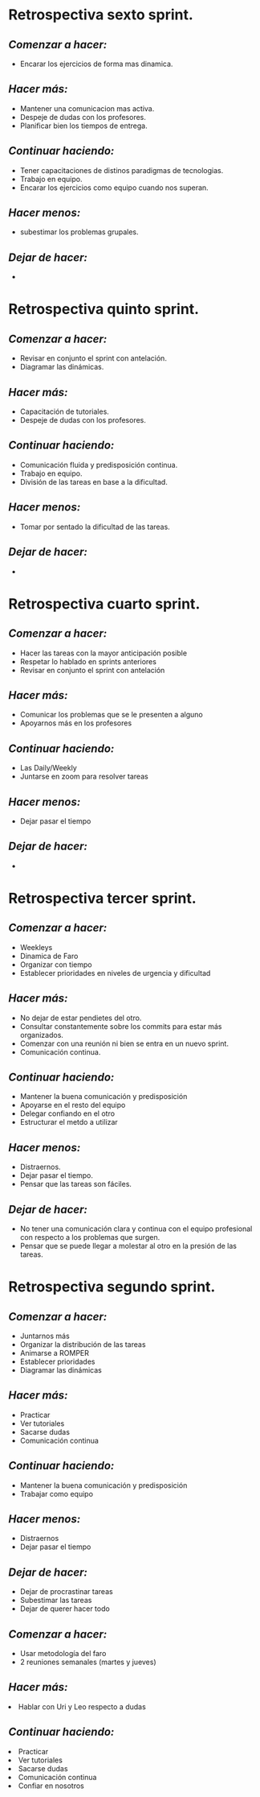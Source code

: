 # Retrospectiva sexto sprint. 

## *Comenzar a hacer:*

<ul>   
  <li>Encarar los ejercicios de forma mas dinamica.</li>
</ul>

## *Hacer más:*

<ul>
  <li>Mantener una comunicacion mas activa.</li>
  <li>Despeje de dudas con los profesores.</li>
  <li>Planificar bien los tiempos de entrega.</li>
</ul>

## *Continuar haciendo:*

<ul>
  <li>Tener capacitaciones de distinos paradigmas de tecnologias.</li>
  <li>Trabajo en equipo.</li>
  <li>Encarar los ejercicios como equipo cuando nos superan.</li>
</ul>

## *Hacer menos:*

<ul>
  <li>subestimar los problemas grupales.</li>
</ul>


## *Dejar de hacer:*

<ul>   
  <li></li>
</ul>

# Retrospectiva quinto sprint. 

## *Comenzar a hacer:*

<ul>   
  <li>Revisar en conjunto el sprint con antelación.</li>
  <li>Diagramar las dinámicas.</li>
</ul>

## *Hacer más:*

<ul>
  <li>Capacitación de tutoriales.</li>
  <li>Despeje de dudas con los profesores.</li>
</ul>

## *Continuar haciendo:*

<ul>
  <li>Comunicación fluida y predisposición continua.</li>
  <li>Trabajo en equipo.</li>
  <li>División de las tareas en base a la dificultad.</li>
</ul>

## *Hacer menos:*

<ul>
  <li>Tomar por sentado la dificultad de las tareas.</li>
</ul>


## *Dejar de hacer:*

<ul>   
  <li></li>
</ul>

# Retrospectiva cuarto sprint.

## *Comenzar a hacer:*

<ul>   
  <li>Hacer las tareas con la mayor anticipación posible</li>
  <li>Respetar lo hablado en sprints anteriores</li>
  <li>Revisar en conjunto el sprint con antelación</li>
</ul>

## *Hacer más:*

<ul>   
  <li>Comunicar los problemas que se le presenten a alguno</li>
  <li>Apoyarnos más en los profesores</li>
</ul>

## *Continuar haciendo:*

<ul>   
  <li>Las Daily/Weekly</li>
  <li>Juntarse en zoom para resolver tareas</li>
</ul>

## *Hacer menos:*

<ul>   
  <li>Dejar pasar el tiempo</li>
</ul>

## *Dejar de hacer:*

<ul>   
  <li></li>
</ul>


# Retrospectiva tercer sprint.

## *Comenzar a hacer:*

<ul>   
  <li>Weekleys</li>
  <li>Dinamica de Faro</li>
  <li>Organizar con tiempo</li>
  <li>Establecer prioridades en niveles de urgencia y dificultad</li>
</ul>

## *Hacer más:*

<ul>
  <li>No dejar de estar pendietes del otro.</li>
  <li>Consultar constantemente sobre los commits para estar más organizados.</li>
  <li>Comenzar con una reunión ni bien se entra en un nuevo sprint.</li>
  <li>Comunicación continua.</li>
</ul>

## *Continuar haciendo:*

<ul>
  <li>Mantener la buena comunicación y predisposición</li>
  <li>Apoyarse en el resto del equipo</li>
  <li>Delegar confiando en el otro</li>
  <li>Estructurar el metdo a utilizar</li>
</ul>

## *Hacer menos:*

<ul>
  <li>Distraernos.</li>
  <li>Dejar pasar el tiempo.</li>
  <li>Pensar que las tareas son fáciles.</li>
</ul>

## *Dejar de hacer:*

<ul>
  <li>No tener una comunicación clara y continua con el equipo profesional con respecto a los problemas que surgen.</li>
  <li>Pensar que se puede llegar a molestar al otro en la presión de las tareas.</li>
</ul>


# Retrospectiva segundo sprint. 

## *Comenzar a hacer:*

<ul>   
  <li>Juntarnos más</li>
  <li>Organizar la distribución de las tareas</li>
  <li>Animarse a ROMPER</li>
  <li>Establecer prioridades</li>
  <li>Diagramar las dinámicas</li>
</ul>

## *Hacer más:*

<ul>
  <li>Practicar</li>
  <li>Ver tutoriales</li>
  <li>Sacarse dudas</li>
  <li>Comunicación continua</li>
</ul>

## *Continuar haciendo:*

<ul>
  <li>Mantener la buena comunicación y predisposición</li>
  <li>Trabajar como equipo</li>
</ul>

## *Hacer menos:*

<ul>
  <li>Distraernos</li>
  <li>Dejar pasar el tiempo</li>
</ul>

## *Dejar de hacer:*

<ul>
  <li>Dejar de procrastinar tareas</li>
  <li>Subestimar las tareas</li>
  <li>Dejar de querer hacer todo</li>
</ul>

## *Comenzar a hacer:*

<ul>   
  <li>Usar metodología del faro</li>
  <li>2 reuniones semanales (martes y jueves)</li>
</ul>

## *Hacer más:*

<li>Hablar con Uri y Leo respecto a dudas</li>

## *Continuar haciendo:*

  <li>Practicar</li>
  <li>Ver tutoriales</li>
  <li>Sacarse dudas</li>
  <li>Comunicación continua</li>
  <li>Confiar en nosotros</li>
